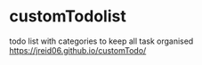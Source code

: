 # customTodolist 
todo list with categories to keep all task organised 
https://jreid06.github.io/customTodo/

